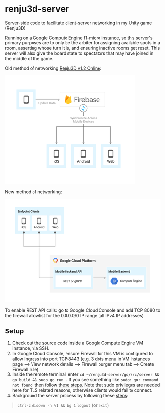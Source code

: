 
# renju3d-server
Server-side code to facilitate client-server networking in my Unity game (Renju3D)

Running on a Google Compute Engine f1-micro instance, so this server's primary purposes are to only be the arbiter for assigning available spots in a room, asserting whose turn it is, and ensuring inactive rooms get reset. This server will also give the board state to spectators that may have joined in the middle of the game.

Old method of networking [Renju3D v1.2 Online](http://henrysun.me/unity/Renju3D_v1.2(online)/index.html):

![alt text](https://github.com/henrysun18/renju3d-server/blob/master/firebase-approach.png?raw=true)


New method of networking:

![alt text](https://github.com/henrysun18/renju3d-server/blob/master/compute-engine-approach.png?raw=true)

To enable REST API calls: go to Google Cloud Console and add TCP 8080 to the firewall allowlist for the 0.0.0.0/0 IP range (all IPv4 IP addresses)

## Setup
1. Check out the source code inside a Google Compute Engine VM instance, via SSH. 
2. In Google Cloud Console, ensure Firewall for this VM is configured to allow Ingress into port TCP:8443 (e.g. 3 dots menu in VM instances page --> View network details --> Firewall burger menu tab --> Create Firewall rule)
3. Inside the remote terminal, enter `cd ~/renju3d-server/go/src/server && go build && sudo go run .` If you see something like `sudo: go: command not found`, then follow [these steps](https://stackoverflow.com/a/71910152). Note that sudo privileges are needed here for TLS related reasons, otherwise clients would fail to connect.
4. Background the server process by following these [steps](https://stackoverflow.com/a/954415): 
>`ctrl-z`
>`disown -h %1 && bg 1`
>`logout` (or `exit`)